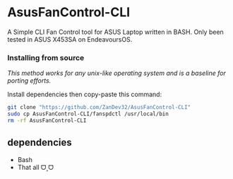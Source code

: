 # AsusFanControl-CLI
A Simple CLI Fan Control tool for ASUS Laptop written in BASH. Only been tested in ASUS X453SA on EndeavoursOS.

### Installing from source

*This method works for any unix-like operating system and is a baseline for porting efforts.*

Install dependencies then copy-paste this command:

```sh
git clone "https://github.com/ZanDev32/AsusFanControl-CLI"
sudo cp AsusFanControl-CLI/fanspdctl /usr/local/bin
rm -rf AsusFanControl-CLI
```

## dependencies
- Bash
- That all ᗜ˰ᗜ

